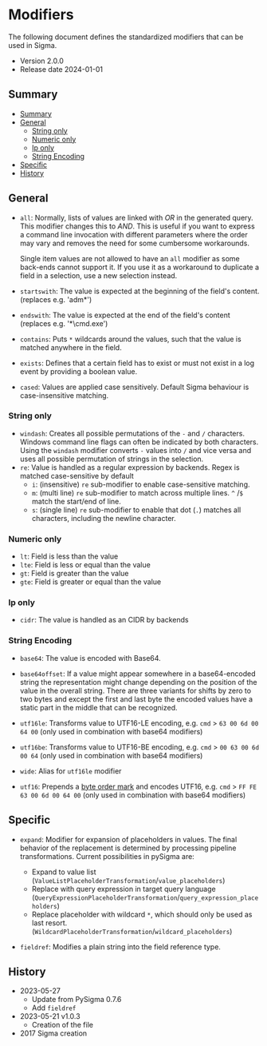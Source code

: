 # Modifiers <!-- omit in toc -->

The following document defines the standardized modifiers that can be used in Sigma.

* Version 2.0.0
* Release date 2024-01-01

## Summary
- [Summary](#summary)
- [General](#general)
  - [String only](#string-only)
  - [Numeric only](#numeric-only)
  - [Ip only](#ip-only)
  - [String Encoding](#string-encoding)
- [Specific](#specific)
- [History](#history)


## General

* `all`: Normally, lists of values are linked with *OR* in the generated query. This modifier
  changes this to *AND*. This is useful if you want to express a command line invocation with different
  parameters where the order may vary and removes the need for some cumbersome workarounds.
  
  Single item values are not allowed to have an `all` modifier as some back-ends cannot support it.
  If you use it as a workaround to duplicate a field in a selection, use a new selection instead.

* `startswith`: The value is expected at the beginning of the field's content. (replaces e.g. 'adm*')
* `endswith`: The value is expected at the end of the field's content (replaces e.g. '*\cmd.exe')
* `contains`: Puts `*` wildcards around the values, such that the value is matched anywhere in the
  field.

* `exists`: Defines that a certain field has to exist or must not exist in a log event by providing a boolean value.
* `cased`: Values are applied case sensitively. Default Sigma behaviour is case-insensitive matching.

### String only

* `windash`: Creates all possible permutations of the `-` and `/` characters. Windows command line flags can often be indicated by both characters. Using the `windash` modifier converts `-` values into `/` and vice versa and uses all possible permutation of strings in the selection.
* `re`: Value is handled as a regular expression by backends. Regex is matched case-sensitive by default
  * `i`: (insensitive) `re` sub-modifier to enable case-sensitive matching.
  * `m`: (multi line) `re` sub-modifier to match across multiple lines. `^` /`$` match the start/end of line.
  * `s`: (single line) `re` sub-modifier to enable that dot (`.`) matches all characters, including the newline character.


### Numeric only

* `lt`: Field is less than the value
* `lte`: Field is less or equal than the value
* `gt`: Field is greater than the value
* `gte`: Field is greater or equal than the value


### Ip only
  
* `cidr`: The value is handled as an CIDR by backends


### String Encoding

* `base64`: The value is encoded with Base64.
* `base64offset`: If a value might appear somewhere in a base64-encoded string the representation
  might change depending on the position of the value in the overall string. There are three variants for shifts
  by zero to two bytes and except the first and last byte the encoded values have a static part in
  the middle that can be recognized.

* `utf16le`: Transforms value to UTF16-LE encoding, e.g. `cmd` > `63 00 6d 00 64 00` (only used in combination with base64 modifiers)
* `utf16be`: Transforms value to UTF16-BE encoding, e.g. `cmd` > `00 63 00 6d 00 64` (only used in combination with base64 modifiers)
* `wide`: Alias for `utf16le` modifier
* `utf16`: Prepends a [byte order mark](https://en.wikipedia.org/wiki/Byte_order_mark) and encodes UTF16, e.g. `cmd` > `FF FE 63 00 6d 00 64 00` (only used in combination with base64 modifiers)


## Specific

* `expand`: Modifier for expansion of placeholders in values. The final behavior of the replacement is determined by processing pipeline transformations. Current possibilities in pySigma are:
  * Expand to value list (`ValueListPlaceholderTransformation`/`value_placeholders`)
  * Replace with query expression in target query language (`QueryExpressionPlaceholderTransformation`/`query_expression_placeholders`)
  * Replace placeholder with wildcard `*`, which should only be used as last resort. (`WildcardPlaceholderTransformation`/`wildcard_placeholders`)

* `fieldref`: Modifies a plain string into the field reference type.

## History
* 2023-05-27
  * Update from PySigma 0.7.6
  * Add `fieldref`
* 2023-05-21 v1.0.3
  * Creation of the file
* 2017 Sigma creation
